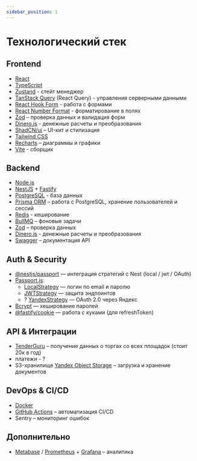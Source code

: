 ```yaml
---
sidebar_position: 1
---
```


# Технологический стек

## Frontend
- [React](https://react.dev/)
- [TypeScript](https://www.typescriptlang.org/)
- [Zustand](https://zustand-demo.pmnd.rs/) - стейт менеджер
- [TanStack Query](https://tanstack.com/query/latest) (React Query) - управления серверными данными
- [React Hook Form](https://react-hook-form.com/) - работа с формами
- [React Number Format](https://s-yadav.github.io/react-number-format/) - форматирование в полях
- [Zod](https://zod.dev/) – проверка данных и валидация форм
- [Dinero.js](https://v2.dinerojs.com/docs) - денежные расчеты и преобразования
- [ShadCN/ui](https://ui.shadcn.com/) – UI-кит и стилизация
- [Tailwind CSS](https://tailwindcss.com/)
- [Recharts](https://recharts.org/en-US/) – диаграммы и графики
- [Vite](https://vite.dev/) - сборщик

## Backend
- [Node.js](https://nodejs.org/en)
- [NestJS](https://nestjs.com/) + [Fastify](https://fastify.dev/)
- [PostgreSQL](https://www.postgresql.org/) - база данных
- [Prisma ORM](https://www.prisma.io/) – работа с PostgreSQL, хранение пользователей и сессий
- [Redis](https://redis.io/) - кеширование
- [BullMQ](https://docs.bullmq.io/) – фоновые задачи
- [Zod](https://zod.dev/) – проверка данных
- [Dinero.js](https://v2.dinerojs.com/docs) - денежные расчеты и преобразования
- [Swagger](https://swagger.io/) – документация API

## Auth & Security
- [@nestjs/passport](https://docs.nestjs.com/recipes/passport) — интеграция стратегий с Nest (local / jwt / OAuth)
- [Passport.js](https://www.passportjs.org/):
    - [LocalStrategy](https://www.passportjs.org/packages/passport-local/) — логин по email и паролю
    - [JWTStrategy](https://www.passportjs.org/packages/passport-jwt/) — защита эндпоинтов
    - ? [YandexStrategy](https://www.passportjs.org/packages/passport-yandex/) — OAuth 2.0 через Яндекс
- [Bcrypt](https://github.com/kelektiv/node.bcrypt.js) — хеширование паролей
- [@fastify/cookie](https://github.com/fastify/fastify-cookie) — работа с куками (для refreshToken)

## API & Интеграции
- [TenderGuru](https://www.tenderguru.ru/api) – получение данных о торгах со всех площадок (стоит 20к в год)
- платежи - ?
- S3-хранилище [Yandex Object Storage](https://yandex.cloud/ru/services/storage) – загрузка и хранение документов

## DevOps & CI/CD
- [Docker](https://www.docker.com/)
- [GitHub Actions](https://github.com/features/actions) – автоматизация CI/CD
- Sentry – мониторинг ошибок

## Дополнительно
- [Metabase](https://www.metabase.com/) / [Prometheus](https://prometheus.io/) + [Grafana](https://grafana.com/) – аналитика